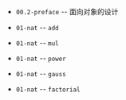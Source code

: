 - `00.2-preface` -- 面向对象的设计

- `01-nat` -- `add`
- `01-nat` -- `mul`
- `01-nat` -- `power`
- `01-nat` -- `gauss`
- `01-nat` -- `factorial`
